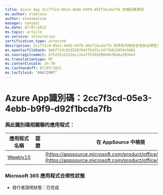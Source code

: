 ```yaml
---
title: Azure App 2cc7f3cd-05e3-4ebb-b9f9-d92f1bcda7fb 的識別碼資訊
ms.author: elmalova
author: elenamalova
manager: tonybal
ms.date: 07/07/2022
ms.topic: article
ms.service: attestation
certification_type: attested
description: 2cc7f3cd-05e3-4ebb-b9f9-d92f1bcda7fb 的所有可用安全性與合規性資訊。
ms.openlocfilehash: 84bff2dc92d320794ffb255c3477b815959e5001
ms.sourcegitcommit: b752351d112ecc2ea7f539d200e6638a6a3034e5
ms.translationtype: MT
ms.contentlocale: zh-TW
ms.lasthandoff: 07/07/2022
ms.locfileid: "66672907"
---
```

# <a name="azure-app-id-2cc7f3cd-05e3-4ebb-b9f9-d92f1bcda7fb"></a>Azure App識別碼：2cc7f3cd-05e3-4ebb-b9f9-d92f1bcda7fb


### <a name="apps-associated-with-this-id"></a>與此識別碼相關聯的應用程式：
| **應用程式名稱** | **認證** | **在 AppSource 中檢視** |
|--------------|---------------|-----------------------|
| [Weekly10](../forward/WA200001441.md) |  | [https://appsource.microsoft.com/product/office/WA200001441](https://appsource.microsoft.com/product/office/WA200001441) |

### <a name="microsoft-365-app-compliance-status"></a>Microsoft 365 應用程式合規性狀態
- 發行者證明狀態：已完成

